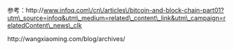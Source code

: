 参考：http:\/\/www.infoq.com\/cn\/articles\/bitcoin-and-block-chain-part01?utm\_source=infoq&utm\_medium=related\_content\_link&utm\_campaign=relatedContent\_news\_clk

http:\/\/wangxiaoming.com\/blog\/archives\/

